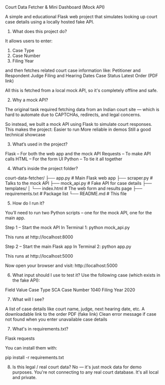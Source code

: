 Court Data Fetcher & Mini Dashboard (Mock API)

A simple and educational Flask web project that simulates looking up court case details using a locally hosted fake API.

1. What does this project do?

It allows users to enter:
1. Case Type
2. Case Number
3. Filing Year

and then fetches related court case information like:
Petitioner and Respondent
Judge
Filing and Hearing Dates
Case Status
Latest Order (PDF link)

All this is fetched from a local mock API, so it's completely offline and safe.

2. Why a mock API?

The original task required fetching data from an Indian court site — which is hard to automate due to CAPTCHAs, redirects, and legal concerns.

So instead, we built a mock API using Flask to simulate court responses. This makes the project:
 Easier to run
 More reliable in demos
 Still a good technical showcase

3. What’s used in the project?

Flask – For both the web app and the mock API
Requests – To make API calls
HTML – For the form UI
Python – To tie it all together


4. What’s inside the project folder?

court-data-fetcher/
├── app.py # Main Flask web app
├── scraper.py # Talks to the mock API
├── mock_api.py # Fake API for case details
├── templates/
│ └── index.html # The web form and results page
├── requirements.txt # Package list
└── README.md # This file


5. How do I run it?

You’ll need to run two Python scripts – one for the mock API, one for the main app.

Step 1 – Start the mock API
In Terminal 1:
python mock_api.py

This runs at http://localhost:8000

Step 2 – Start the main Flask app
In Terminal 2:
python app.py

This runs at http://localhost:5000

Now open your browser and visit:
http://localhost:5000

6. What input should I use to test it?
Use the following case (which exists in the fake API):

Field                	Value
Case Type	             SCA
Case Number	           1040
Filing Year	           2020

7. What will I see?
   
A list of case details like court name, judge, next hearing date, etc.
A downloadable link to the order PDF (fake link)
Clean error message if case not found when you enter unavailable case details

7. What's in requirements.txt?

Flask
requests

You can install them with:

pip install -r requirements.txt

8. Is this legal / real court data?
No — it's just mock data for demo purposes.
You're not connecting to any real court database. It's all local and private.

